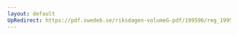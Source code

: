 ```yaml
---
layout: default
UpRedirect: https://pdf.swedeb.se/riksdagen-volumeG-pdf/199596/reg_199596/reg_199596_0113.pdf
---
```

